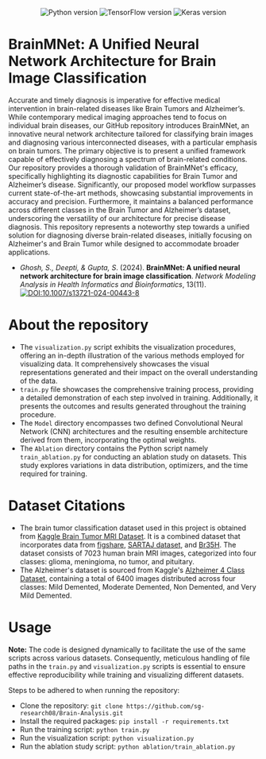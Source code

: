 <p align="center">
  <img src="https://img.shields.io/badge/Python-3.0-blue?style=flat-square" alt="Python version">
  <img src="https://img.shields.io/badge/TensorFlow-2.0-orange?style=flat-square" alt="TensorFlow version">
  <img src="https://img.shields.io/badge/Keras-2.0-green?style=flat-square" alt="Keras version">
</p>


# BrainMNet: A Unified Neural Network Architecture for Brain Image Classification

Accurate and timely diagnosis is imperative for effective medical intervention in brain-related diseases like Brain Tumors and Alzheimer’s. While contemporary medical imaging approaches tend to focus on individual brain diseases, our GitHub repository introduces BrainMNet, an innovative neural network architecture tailored for classifying brain images and diagnosing various interconnected diseases, with a particular emphasis on brain tumors. The primary objective is to present a unified framework capable of effectively diagnosing a spectrum of brain-related conditions. Our repository provides a thorough validation of BrainMNet's efficacy, specifically highlighting its diagnostic capabilities for Brain Tumor and Alzheimer’s disease. Significantly, our proposed model workflow surpasses current state-of-the-art methods, showcasing substantial improvements in accuracy and precision. Furthermore, it maintains a balanced performance across different classes in the Brain Tumor and Alzheimer’s dataset, underscoring the versatility of our architecture for precise disease diagnosis. This repository represents a noteworthy step towards a unified solution for diagnosing diverse brain-related diseases, initially focusing on Alzheimer's and Brain Tumor while designed to accommodate broader applications.

- *Ghosh, S., Deepti, & Gupta, S*. (2024). **BrainMNet: A unified neural network architecture for brain image classification**. *Network Modeling Analysis in Health Informatics and Bioinformatics*, 13(11).  
[![DOI:10.1007/s13721-024-00443-8](https://zenodo.org/badge/DOI/10.1007/s13721-024-00443-8.svg)](https://doi.org/10.1007/s13721-024-00443-8)

# About the repository

- The `visualization.py` script exhibits the visualization procedures, offering an in-depth illustration of the various methods employed for visualizing data. It comprehensively showcases the visual representations generated and their impact on the overall understanding of the data.
- `train.py` file showcases the comprehensive training process, providing a detailed demonstration of each step involved in training. Additionally, it presents the outcomes and results generated throughout the training procedure.
- The `Model` directory encompasses two defined Convolutional Neural Network (CNN) architectures and the resulting ensemble architecture derived from them, incorporating the optimal weights.
- The `Ablation` directory contains the Python script namely `train_ablation.py` for conducting an ablation study on datasets. This study explores variations in data distribution, optimizers, and the time required for training.

# Dataset Citations

- The brain tumor classification dataset used in this project is obtained from [Kaggle Brain Tumor MRI Dataset](https://www.kaggle.com/datasets/masoudnickparvar/brain-tumor-mri-dataset/). It is a combined dataset that incorporates data from [figshare](https://figshare.com/articles/dataset/brain_tumor_dataset/1512427), [SARTAJ dataset](https://www.kaggle.com/sartajbhuvaji/brain-tumor-classification-mri), and [Br35H](https://www.kaggle.com/datasets/ahmedhamada0/brain-tumor-detection?select=no). The dataset consists of 7023 human brain MRI images, categorized into four classes: glioma, meningioma, no tumor, and pituitary.
- The Alzheimer's dataset is sourced from Kaggle's [Alzheimer 4 Class Dataset](https://www.kaggle.com/datasets/tourist55/alzheimers-dataset-4-class-of-images), containing a total of 6400 images distributed across four classes: Mild Demented, Moderate Demented, Non Demented, and Very Mild Demented.

# Usage

**Note:** The code is designed dynamically to facilitate the use of the same scripts across various datasets. Consequently, meticulous handling of file paths in the `train.py` and `visualization.py` scripts is essential to ensure effective reproducibility while training and visualizing different datasets.

Steps to be adhered to when running the repository:
- Clone the repository: `git clone https://github.com/sg-research08/Brain-Analysis.git`
- Install the required packages: `pip install -r requirements.txt`
- Run the training script: `python train.py`
- Run the visualization script: `python visualization.py`
- Run the ablation study script: `python ablation/train_ablation.py`
